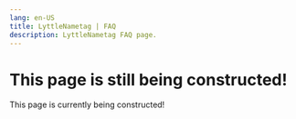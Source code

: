 ```yaml
---
lang: en-US
title: LyttleNametag | FAQ
description: LyttleNametag FAQ page.
---
```


# This page is still being constructed!

This page is currently being constructed!
